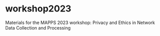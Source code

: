# workshop2023
Materials for the MAPPS 2023 workshop: Privacy and Ethics in Network Data Collection and Processing
